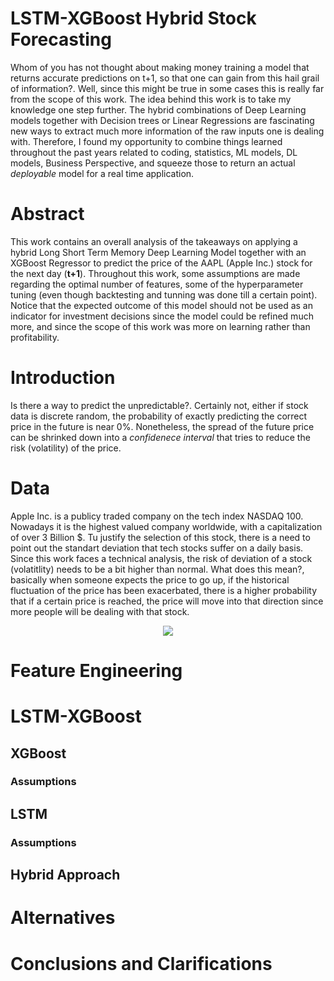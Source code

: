 # LSTM-XGBoost Hybrid Stock Forecasting

Whom of you has not thought about making money training a model that returns accurate predictions on t+1, so that one can gain from this hail grail of information?. Well, since this might be true in some cases this is really far from the scope of this work.
The idea behind this work is to take my knowledge one step further. The hybrid combinations of Deep Learning models together with Decision trees or Linear Regressions are fascinating new ways to extract much more information of the raw inputs one is dealing with. Therefore, I found my opportunity to combine things learned throughout the past years related to coding, statistics, ML models, DL models, Business Perspective, and squeeze those to return an actual _deployable_ model for a real time application.


# Abstract
This work contains an overall analysis of the takeaways on applying a hybrid Long Short Term Memory Deep Learning Model together with an XGBoost Regressor to predict the price of the AAPL (Apple Inc.) stock for the next day (**t+1**). Throughout this work, some assumptions are made regarding the optimal number of features, some of the hyperparameter tuning (even though backtesting and tunning was done till a certain point). Notice that the expected outcome of this model should not be used as an indicator for investment decisions since the model could be refined much more, and since the scope of this work was more on learning rather than profitability. 


# Introduction
Is there a way to predict the unpredictable?. Certainly not, either if stock data is discrete random, the probability of exactly predicting the correct price in the future is near 0%. Nonetheless, the spread of the future price can be shrinked down into a _confidenece interval_ that tries to reduce the risk (volatility) of the price.  


# Data 
Apple Inc. is a publicy traded company on the tech index NASDAQ 100. Nowadays it is the highest valued company worldwide, with a capitalization of over 3 Billion $. Tu justify the selection of this stock, there is a need to point out the standart deviation that tech stocks suffer on a daily basis. Since this work faces a technical analysis, the risk of deviation of a stock (volatitlity) needs to be a bit higher than normal. What does this mean?, basically when someone expects the price to go up, if the historical fluctuation of the price has been exacerbated, there is a higher probability that if a certain price is reached, the price will move into that direction since more people will be dealing with that stock.

<p align="center">
    <img src= "https://user-images.githubusercontent.com/67901472/152019252-b834155f-44e0-469c-84dd-926231c46dde.png" >
</p>

# Feature Engineering

# LSTM-XGBoost

## XGBoost

### Assumptions

## LSTM

### Assumptions

## Hybrid Approach

# Alternatives

# Conclusions and Clarifications



